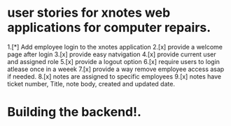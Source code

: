 # user stories for xnotes web applications for computer repairs.

1.[*] Add employee login to the xnotes application
2.[x] provide a welcome page after login
3.[x] provide easy natvigation
4.[x] provide current user and assigned role
5.[x] provide a logout option
6.[x] require users to login atlease once in a weeek
7.[x] provide a way remove employee access asap if needed.
8.[x] notes are assigned to specific employees
9.[x] notes have ticket number, Title, note body, created and updated date.




# Building the backend!.






